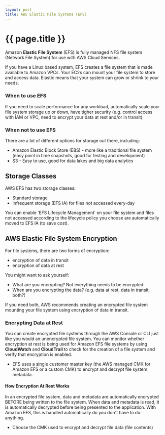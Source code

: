 ```yaml
---
layout: post
title: AWS Elastic File Systems (EFS)
---
```



# {{ page.title }}

Amazon __Elastic File System__ (EFS) is fully managed NFS file system (Network File System) for use with AWS Cloud Services.

If you have a Linux based system, EFS creates a file system that is made available to Amazon VPCs. Your EC2s can mount your
file system to store and access data. Elastic means that your system can grow or shrink to your needs.

### When to use EFS

If you need to scale performance for any workload, automatically scale your file system storage up or down, have tigher security (e.g. control access with IAM or VPC, need to encrypt your data at rest and/or in transit)

### When not to use EFS

There are a lot of different options for storage out there, including:

* Amazon Elastic Block Store (EBS) - more like a traditional file system (easy point in time snapshots, good for testing and development)
* S3 - Easy to use, good for data lakes and big data analytics


## Storage Classes

AWS EFS has two storage classes:

* Standard storage
* Infrequent storage (EFS IA) for files not accessed every-day

You can enable 'EFS Lifecycle Management' on your file system and files not accessed according to the lifecycle policy you
choose are automatically moved to EFS IA (to save cost).

## AWS Elastic File System Encryption

For file systems, there are two forms of encryption:

* encryption of data in transit
* encryption of data at rest

You might want to ask yourself:

* What are you encrypting? Not everything needs to be encrypted.
* When are you encrypting the data? (e.g. data at rest, data in transit, both?)

If you need both, AWS recommends creating an encrypted file system mounting your file system using encryption of data in transit.

### Encrypting Data at Rest

You can create encrypted file systems through the AWS Console or CLI just like you would an unencrypted file system.
You can monitor whether encryption at rest is being used for Amazon EFS file systems by using __CloudWatch__ and __CloudTrail__
to check for the creation of a file system and verify that encryption is enabled.

* EFS uses a single customer master key (the AWS managed CMK for Amazon EFS or a custom CMK) to encrypt and decrypt file system metadata.

#### How Encryption At Rest Works

In an encrypted file system, data and metadata are automatically encrypted BEFORE being written to the file system.
When data and metadata is read, it is automatically decrypted before being presented to the application. With Amazon EFS,
this is handled automatically do you don't have to do anything.

* Choose the CMK used to encrypt and decrypt file data (file contents)


